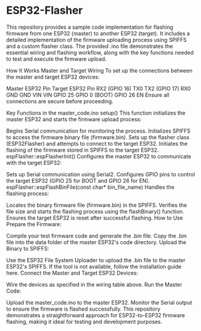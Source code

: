 # ESP32-Flasher
This repository provides a sample code implementation for flashing firmware from one ESP32 (master) to another ESP32 (target). It includes a detailed implementation of the firmware uploading process using SPIFFS and a custom flasher class. The provided .ino file demonstrates the essential wiring and flashing workflow, along with the key functions needed to test and execute the firmware upload.

How It Works
Master and Target Wiring
To set up the connections between the master and target ESP32 devices:

Master ESP32 Pin	Target ESP32 Pin
RX2 (GPIO 16)	TX0
TX2 (GPIO 17)	RX0
GND	GND
VIN	VIN
GPIO 25	GPIO 0 (BOOT)
GPIO 26	EN
Ensure all connections are secure before proceeding.

Key Functions in the master_code.ino
setup()
This function initializes the master ESP32 and starts the firmware upload process:

Begins Serial communication for monitoring the process.
Initializes SPIFFS to access the firmware binary file (firmware.bin).
Sets up the flasher class (ESP32Flasher) and attempts to connect to the target ESP32.
Initiates the flashing of the firmware stored in SPIFFS to the target ESP32.
espFlasher::espFlasherInit()
Configures the master ESP32 to communicate with the target ESP32:

Sets up Serial communication using Serial2.
Configures GPIO pins to control the target ESP32 (GPIO 25 for BOOT and GPIO 26 for EN).
espFlasher::espFlashBinFile(const char* bin_file_name)
Handles the flashing process:

Locates the binary firmware file (firmware.bin) in the SPIFFS.
Verifies the file size and starts the flashing process using the flashBinary() function.
Ensures the target ESP32 is reset after successful flashing.
How to Use
Prepare the Firmware:

Compile your test firmware code and generate the .bin file.
Copy the .bin file into the data folder of the master ESP32's code directory.
Upload the Binary to SPIFFS:

Use the ESP32 File System Uploader to upload the .bin file to the master ESP32's SPIFFS.
If the tool is not available, follow the installation guide here.
Connect the Master and Target ESP32 Devices:

Wire the devices as specified in the wiring table above.
Run the Master Code:

Upload the master_code.ino to the master ESP32.
Monitor the Serial output to ensure the firmware is flashed successfully.
This repository demonstrates a straightforward approach for ESP32-to-ESP32 firmware flashing, making it ideal for testing and development purposes.
